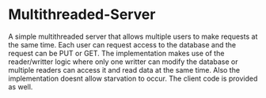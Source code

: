 # Multithreaded-Server

A simple multithreaded server that allows multiple users to make requests at the same time. 
Each user can request access to the database and the request can be PUT or GET.
The implementation makes use of the reader/writter logic where only one writter can
modify the database or multiple readers can access it and read data at the same time.
Also the implementation doesnt allow starvation to occur. The client code is provided as well.
